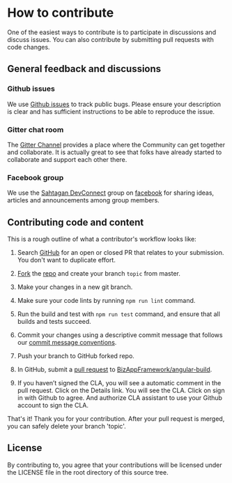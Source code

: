 # How to contribute

One of the easiest ways to contribute is to participate in discussions and discuss issues. You can also contribute by submitting pull requests with code changes.

## General feedback and discussions

### Github issues

We use [Github issues](https://github.com/BizAppFramework/angular-build/issues) to track public bugs. Please ensure your description is clear and has sufficient instructions to be able to reproduce the issue.

### Gitter chat room

The [Gitter Channel](https://gitter.im/BizAppFramework/angular-build?utm_source=share-link&utm_medium=link&utm_campaign=share-link) provides a place where the Community can get together and collaborate. It is actually great to see that folks have already started to collaborate and support each other there.

### Facebook group

We use the [Sahtagan DevConnect](https://www.facebook.com/groups/sahtagandevconnect) group on [facebook](https://www.facebook.com/sahtagan) for sharing ideas, articles and announcements among group members.

## Contributing code and content

This is a rough outline of what a contributor's workflow looks like:

1. Search [GitHub](https://github.com/BizAppFramework/angular-build/pulls) for an open or closed PR that relates to your submission. You don't want to duplicate effort.

2. [Fork](https://help.github.com/articles/fork-a-repo/) the [repo](https://github.com/BizAppFramework/angular-build) and create your branch `topic` from master.

3. Make your changes in a new git branch.

4. Make sure your code lints by running `npm run lint` command.

5. Run the build and test with `npm run test` command, and ensure that all builds and tests succeed.

6. Commit your changes using a descriptive commit message that follows our [commit message conventions](https://gist.github.com/mmzliveid/5d1ca6579da5ee60f5f4dee8d6201045).

7. Push your branch to GitHub forked repo.

8. In GitHub, submit a [pull request](https://help.github.com/articles/about-pull-requests) to [BizAppFramework/angular-build](https://github.com/BizAppFramework/angular-build).

9. If you haven’t signed the CLA, you will see a automatic comment in the pull request. Click on the Details link. You will see the CLA. Click on sign in with Github to agree. And authorize CLA assistant to use your Github account to sign the CLA.

That's it! Thank you for your contribution. After your pull request is merged, you can safely delete your branch 'topic'.

## License

By contributing to, you agree that your contributions will be licensed under the LICENSE file in the root directory of this source tree.